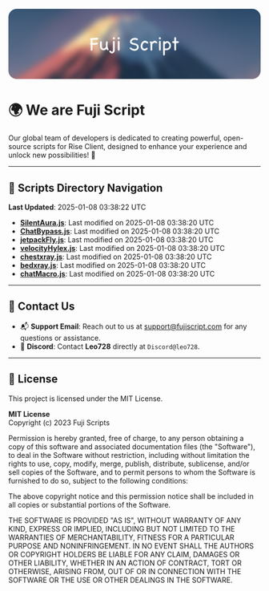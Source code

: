 ![Banner](.github/b.webp)

# 🌍 **We are Fuji Script**

Our global team of developers is dedicated to creating powerful, open-source scripts for Rise Client, designed to enhance your experience and unlock new possibilities! 🌟

---
<!-- SCRIPTS_NAVIGATION_START -->
## 📂 **Scripts Directory Navigation**

**Last Updated**: 2025-01-08 03:38:22 UTC

- **[SilentAura.js](scripts/SilentAura.js)**: Last modified on 2025-01-08 03:38:20 UTC
- **[ChatBypass.js](scripts/ChatBypass.js)**: Last modified on 2025-01-08 03:38:20 UTC
- **[jetpackFly.js](scripts/jetpackFly.js)**: Last modified on 2025-01-08 03:38:20 UTC
- **[velocityHylex.js](scripts/velocityHylex.js)**: Last modified on 2025-01-08 03:38:20 UTC
- **[chestxray.js](scripts/chestxray.js)**: Last modified on 2025-01-08 03:38:20 UTC
- **[bedxray.js](scripts/bedxray.js)**: Last modified on 2025-01-08 03:38:20 UTC
- **[chatMacro.js](scripts/chatMacro.js)**: Last modified on 2025-01-08 03:38:20 UTC

<!-- SCRIPTS_NAVIGATION_END -->

---

## 💬 **Contact Us**  
- 📬 **Support Email**: Reach out to us at [support@fujiscript.com](mailto:support@fujiscript.com) for any questions or assistance.  
- 💬 **Discord**: Contact **Leo728** directly at `Discord@leo728`.

---

## 📜 **License**

This project is licensed under the MIT License.  

**MIT License**  
Copyright (c) 2023 Fuji Scripts  

Permission is hereby granted, free of charge, to any person obtaining a copy of this software and associated documentation files (the "Software"), to deal in the Software without restriction, including without limitation the rights to use, copy, modify, merge, publish, distribute, sublicense, and/or sell copies of the Software, and to permit persons to whom the Software is furnished to do so, subject to the following conditions:  

The above copyright notice and this permission notice shall be included in all copies or substantial portions of the Software.  

THE SOFTWARE IS PROVIDED "AS IS", WITHOUT WARRANTY OF ANY KIND, EXPRESS OR IMPLIED, INCLUDING BUT NOT LIMITED TO THE WARRANTIES OF MERCHANTABILITY, FITNESS FOR A PARTICULAR PURPOSE AND NONINFRINGEMENT. IN NO EVENT SHALL THE AUTHORS OR COPYRIGHT HOLDERS BE LIABLE FOR ANY CLAIM, DAMAGES OR OTHER LIABILITY, WHETHER IN AN ACTION OF CONTRACT, TORT OR OTHERWISE, ARISING FROM, OUT OF OR IN CONNECTION WITH THE SOFTWARE OR THE USE OR OTHER DEALINGS IN THE SOFTWARE.  
